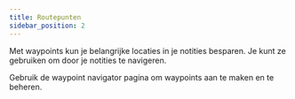 ```yaml
---
title: Routepunten
sidebar_position: 2
---
```


Met waypoints kun je belangrijke locaties in je notities besparen. Je kunt ze gebruiken om door je notities te navigeren.

Gebruik de waypoint navigator pagina om waypoints aan te maken en te beheren.
